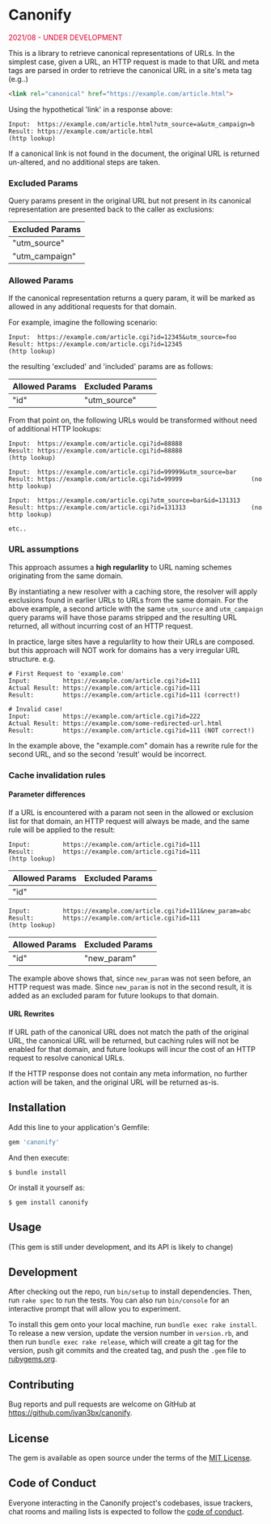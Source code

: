 # Canonify

<font color="#dd0033">2021/08 - UNDER DEVELOPMENT</font>

This is a library to retrieve canonical representations of URLs. In the simplest
case, given a URL, an HTTP request is made to that URL and meta tags are parsed
in order to retrieve the canonical URL in a site's meta tag (e.g..)

```html
<link rel="canonical" href="https://example.com/article.html">
```

Using the hypothetical 'link' in a response above:

```
Input:  https://example.com/article.html?utm_source=a&utm_campaign=b
Result: https://example.com/article.html                              (http lookup)
```

If a canonical link is not found in the document, the original URL is returned un-altered,
and no additional steps are taken.

### Excluded Params

Query params present in the original URL but not present in its canonical representation
are presented back to the caller as exclusions:

|  Excluded Params |
| ---------------- |
| "utm_source"     |
| "utm_campaign"   |

### Allowed Params

If the canonical representation returns a query param, it will be marked as
allowed in any additional requests for that domain.

For example, imagine the following scenario:

```
Input:  https://example.com/article.cgi?id=12345&utm_source=foo
Result: https://example.com/article.cgi?id=12345                     (http lookup)
```

the resulting 'excluded' and 'included' params are as follows:

|  Allowed Params |  Excluded Params   |
| --------------- | ------------------ |
|     "id"        | "utm_source"       |

From that point on, the following URLs would be transformed without need of
additional HTTP lookups:

```
Input:  https://example.com/article.cgi?id=88888
Result: https://example.com/article.cgi?id=88888                   (http lookup)

Input:  https://example.com/article.cgi?id=99999&utm_source=bar
Result: https://example.com/article.cgi?id=99999                   (no http lookup)

Input:  https://example.com/article.cgi?utm_source=bar&id=131313
Result: https://example.com/article.cgi?id=131313                  (no http lookup)

etc..
```

### URL assumptions

This approach assumes a **high regularlity** to URL naming schemes originating
from the same domain.

By instantiating a new resolver with a caching store, the resolver will apply
exclusions found in earlier URLs to URLs from the same domain. For the above
example, a second article with the same `utm_source` and `utm_campaign` query
params will have those params stripped and the resulting URL returned, all
without incurring cost of an HTTP request.

In practice, large sites have a regularlity to how their URLs are composed. but
this approach will NOT work for domains has a very irregular URL structure. e.g.

```
# First Request to 'example.com'
Input:         https://example.com/article.cgi?id=111
Actual Result: https://example.com/article.cgi?id=111
Result:        https://example.com/article.cgi?id=111 (correct!)

# Invalid case!
Input:         https://example.com/article.cgi?id=222
Actual Result: https://example.com/some-redirected-url.html
Result:        https://example.com/article.cgi?id=111 (NOT correct!)
```

In the example above, the "example.com" domain has a rewrite rule for the second URL,
and so the second 'result' would be incorrect.

### Cache invalidation rules

#### Parameter differences

If a URL is encountered with a param not seen in the allowed or exclusion list
for that domain, an HTTP request will always be made, and the same rule will be
applied to the result:

```
Input:         https://example.com/article.cgi?id=111
Result:        https://example.com/article.cgi?id=111               (http lookup)
```

|  Allowed Params |  Excluded Params   |
| --------------- | ------------------ |
|     "id"        |                    |


```
Input:         https://example.com/article.cgi?id=111&new_param=abc
Result:        https://example.com/article.cgi?id=111               (http lookup)
```

|  Allowed Params |  Excluded Params   |
| --------------- | ------------------ |
|     "id"        |    "new_param"     |

The example above shows that, since `new_param` was not seen before, an HTTP
request was made. Since `new_param` is not in the second result, it is added as
an excluded param for future lookups to that domain.

#### URL Rewrites

If URL path of the canonical URL does not match the path of the original URL,
the canonical URL will be returned, but caching rules will not be enabled for
that domain, and future lookups will incur the cost of an HTTP request to
resolve canonical URLs.

If the HTTP response does not contain any meta information, no further action
will be taken, and the original URL will be returned as-is.

## Installation

Add this line to your application's Gemfile:

```ruby
gem 'canonify'
```

And then execute:

    $ bundle install

Or install it yourself as:

    $ gem install canonify

## Usage

(This gem is still under development, and its API is likely to change)


## Development

After checking out the repo, run `bin/setup` to install dependencies. Then, run `rake spec` to run the tests. You can also run `bin/console` for an interactive prompt that will allow you to experiment.

To install this gem onto your local machine, run `bundle exec rake install`. To release a new version, update the version number in `version.rb`, and then run `bundle exec rake release`, which will create a git tag for the version, push git commits and the created tag, and push the `.gem` file to [rubygems.org](https://rubygems.org).

## Contributing

Bug reports and pull requests are welcome on GitHub at https://github.com/ivan3bx/canonify.

## License

The gem is available as open source under the terms of the [MIT License](https://opensource.org/licenses/MIT).

## Code of Conduct

Everyone interacting in the Canonify project's codebases, issue trackers, chat rooms and mailing lists is expected to follow the [code of conduct](https://github.com/ivan3bx/canonify/blob/main/CODE_OF_CONDUCT.md).
